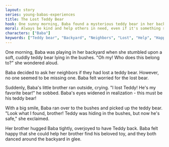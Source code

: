 ```yaml
---
layout: story
series: young-babas-experiences
title: The Lost Teddy Bear
hook: One sunny morning, Baba found a mysterious teddy bear in her backyard! Where did it come from?
moral: Always be kind and help others in need, even if it's something small like a lost teddy bear.
characters: ["Baba"]
keywords: ["Teddy bear", "Backyard", "Neighbors", "Lost", "Help", "Happy", "Family", "Cuddle", "Kindness"]
---
```


One morning, Baba was playing in her backyard when she stumbled upon a soft, cuddly teddy bear lying in the bushes. "Oh my! Who does this belong to?" she wondered aloud.

Baba decided to ask her neighbors if they had lost a teddy bear. However, no one seemed to be missing one. Baba felt worried for the lost bear.

Suddenly, Baba's little brother ran outside, crying. "I lost Teddy! He's my favorite bear!" he sobbed. Baba's eyes widened in realization - this must be his teddy bear!

With a big smile, Baba ran over to the bushes and picked up the teddy bear. "Look what I found, brother! Teddy was hiding in the bushes, but now he's safe," she exclaimed.

Her brother hugged Baba tightly, overjoyed to have Teddy back. Baba felt happy that she could help her brother find his beloved toy, and they both danced around the backyard in glee.
